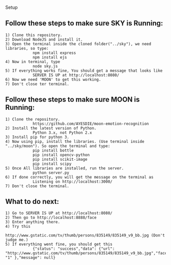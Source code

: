 Setup

##	Follow these steps to make sure SKY is Running:
	1) Clone this repository.
	2) Download NodeJS and install it.
	3) Open the terminal inside the cloned folder("../sky"), we need libraries, so type: 
				npm install express
				npm install ejs
	4) Now in terminal, type 
				node sky.js
	5) If everything works fine, You should get a message that looks like 
				SERVER IS UP at http://localhost:8080/
	6) Now we need 'MOON' to get this working.
	7) Don't close ter terminal.


##	Follow these steps to make sure MOON is Running:
	1) Clone the repository.
				https://github.com/AYESDIE/moon-emotion-recognition
	2) Install the latest version of Python. 
				Python 3.x, not Python 2.x
	3) Install pip for python 3.
	4) Now using pip, install the libraries. (Use terminal inside "../sky/moon"). So open the terminal and type:
				pip install bottle
				pip install opencv-python
				pip install scikit-image
				pip install scipy
	5) Once All libraries are installed, run the server.
				python server.py
	6) If done correctly, you will get the message on the terminal as
				Listening on http://localhost:3000/
	7) Don't close the terminal.



##  What to do next:
	1) Go to SERVER IS UP at http://localhost:8080/
	2) Then go to http://localhost:8888/face
	3) Enter anything there.
	4) Try this 
				http://www.gstatic.com/tv/thumb/persons/835149/835149_v9_bb.jpg (Don't judge me.)
	5) If everything went fine, you should get this
				{"status": "success","data": {"url": "http://www.gstatic.com/tv/thumb/persons/835149/835149_v9_bb.jpg","faces": "1" },"message": null}
